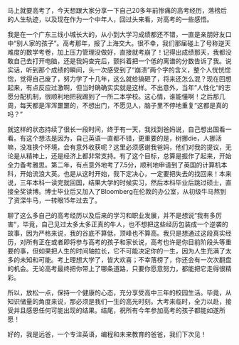马上就要高考了，今天想跟大家分享一下自己20多年前惨痛的高考经历，落榜后的人生轨迹，以及现在作为一个中年人，回过头来看，对高考的一些感悟。

我是在一个广东三线小城长大的，从小到大学习成绩都还不错，一直是亲朋好友口中“别人家的孩子”。高考那年，报了上海交大。很不幸，我们那届碰上了号称逆天难度的数学考卷，加上压力管理没做好，直接就考崩了！记得出成绩那天，我都没敢自己去打开电脑，还是我妈查完后，颤抖着把一个低的离谱的分数告诉了我。说实话，听到那个成绩的瞬间，头一次感受到了“崩溃”两个字的含义，整个人恍恍惚惚，觉得自己废了，努力学了十几年，这么就给搞砸了，将来还怎么混？现在回想起来，有点反应过激啊，但当时确确实实就是这样。不出意外，当年”人性化“的志愿分配机制，很顺利地把我踢到了一所二本学校。这心情，谁能懂啊！之后那几周，每天都是浑浑噩噩的，不想出门，不愿见人，脑子里不停地重复“这都是真的吗？”

就这样的状态持续了很长一段时间，终于有一天，我找到爸妈说，自己想出国看一看。有这个想法是因为，自己英语一直都不错，更重要的是，树挪die，人挪活嘛，没准换个环境，会有意外收获呢？这里必须感谢我爸妈，他们对我的提议，无论是从精神上，还是经济上都非常支持。有了这个目标，总算是振作了起来，开始全力备考雅思。第二年，有点意外地考了7.5分，顺利地申请到了英国的计算机本科，开始流浪大英。也是从这时开始，我下定决心，一定要把失去的找回来！本来说，三年本科一读完就回国，结果大学的时候实习，然后本科毕业后跳过硕士，直接全奖读博。博士毕业后又加入了Bloomberg在伦敦的办公室，从初级牛马熬到了资深牛马，一转眼15年过去了。

聊了这么多自己的高考经历以及后来的学习和职业发展，并不是想说“我有多厉害“，毕竟，自己见过太多太多正真的牛人，也不想把这些经历包装成一个逆袭的故事，因为严格来说，我的谷底不算低，顶峰也不算高。我只是想通过这段真实经历，对所有正在或者即将参与高考的孩子和家长说，高考也许是你目前阶段头等重要的事，但如果把人生的时间轴拉长，它不可能决定你的一生，因为人生充满了太多的未知和可能。考上理想大学了，皆大欢喜；不幸落榜了，你还会有一次次翻盘的机会。无论高考最终把你带上了哪条道路，只要你愿意努力，都能把它走得很精彩。

所以，放松一点，保持一个健康的心态，充分享受高中三年的校园生活。毕竟，从知识储量的角度来说，那必须是我们一生的高光时刻。大考来临时，全力以赴，接受并且感恩任何可能出现的结果。结尾，祝所有今年参加高考的孩子都能如遂所愿！

好的，我是远爸，一个专注英语，编程和未来教育的爸爸，我们下次见！




